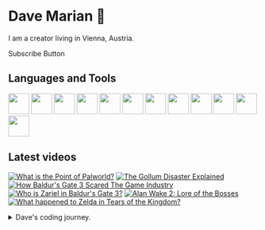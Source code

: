 # Dave Marian 👋

I am a creator living in Vienna, Austria. 

Subscribe Button

## Languages and Tools
<span>
<img src="https://cdn.jsdelivr.net/gh/devicons/devicon@latest/icons/python/python-original.svg" style="width:42px;height:42px;"/>
<img src="https://cdn.jsdelivr.net/gh/devicons/devicon@latest/icons/csharp/csharp-original.svg" style="width:42px;height:42px;"/>
<img src="https://cdn.jsdelivr.net/gh/devicons/devicon@latest/icons/unity/unity-original.svg" style="width:42px;height:42px;"/>
<img src="https://cdn.jsdelivr.net/gh/devicons/devicon@latest/icons/godot/godot-original.svg" style="width:42px;height:42px;"/>
<img src="https://cdn.jsdelivr.net/gh/devicons/devicon@latest/icons/debian/debian-original-wordmark.svg" style="width:42px;height:42px;"/>
<img src="https://cdn.jsdelivr.net/gh/devicons/devicon@latest/icons/raspberrypi/raspberrypi-original.svg" style="width:42px;height:42px;"/>
<img src="https://cdn.jsdelivr.net/gh/devicons/devicon@latest/icons/wordpress/wordpress-plain.svg" style="width:42px;height:42px;"/>
<img src="https://cdn.jsdelivr.net/gh/devicons/devicon@latest/icons/woocommerce/woocommerce-original-wordmark.svg" style="width:42px;height:42px;"/>

<img src="https://cdn.jsdelivr.net/gh/devicons/devicon@latest/icons/pandas/pandas-original-wordmark.svg" style="width:42px;height:42px;"/>
<img src="https://cdn.jsdelivr.net/gh/devicons/devicon@latest/icons/numpy/numpy-original.svg" style="width:42px;height:42px;"/>
<img src="https://cdn.jsdelivr.net/gh/devicons/devicon@latest/icons/django/django-plain.svg" style="width:42px;height:42px;"/>
<img src="https://cdn.jsdelivr.net/gh/devicons/devicon@latest/icons/blender/blender-original.svg" style="width:42px;height:42px;"/>
</span>

## Latest videos

<!-- BEGIN YOUTUBE-CARDS -->
[![What is the Point of Palworld?](https://ytcards.demolab.com/?id=y4fUydWhSNw&title=What+is+the+Point+of+Palworld%3F&lang=en&timestamp=1707582609&background_color=%230d1117&title_color=%23ffffff&stats_color=%23dedede&max_title_lines=1&width=250&border_radius=5 "What is the Point of Palworld?")](https://www.youtube.com/watch?v=y4fUydWhSNw)
[![The Gollum Disaster Explained](https://ytcards.demolab.com/?id=1bEyt0fFHqs&title=The+Gollum+Disaster+Explained&lang=en&timestamp=1706893201&background_color=%230d1117&title_color=%23ffffff&stats_color=%23dedede&max_title_lines=1&width=250&border_radius=5 "The Gollum Disaster Explained")](https://www.youtube.com/watch?v=1bEyt0fFHqs)
[![How Baldur's Gate 3 Scared The Game Industry](https://ytcards.demolab.com/?id=x7qwmGUPE38&title=How+Baldur%27s+Gate+3+Scared+The+Game+Industry&lang=en&timestamp=1706288457&background_color=%230d1117&title_color=%23ffffff&stats_color=%23dedede&max_title_lines=1&width=250&border_radius=5 "How Baldur's Gate 3 Scared The Game Industry")](https://www.youtube.com/watch?v=x7qwmGUPE38)
[![Who is Zariel in Baldur's Gate 3?](https://ytcards.demolab.com/?id=c-8ilMsEYhw&title=Who+is+Zariel+in+Baldur%27s+Gate+3%3F&lang=en&timestamp=1705077012&background_color=%230d1117&title_color=%23ffffff&stats_color=%23dedede&max_title_lines=1&width=250&border_radius=5 "Who is Zariel in Baldur's Gate 3?")](https://www.youtube.com/watch?v=c-8ilMsEYhw)
[![Alan Wake 2: Lore of the Bosses](https://ytcards.demolab.com/?id=1NU9hjza3nA&title=Alan+Wake+2%3A+Lore+of+the+Bosses&lang=en&timestamp=1701453602&background_color=%230d1117&title_color=%23ffffff&stats_color=%23dedede&max_title_lines=1&width=250&border_radius=5 "Alan Wake 2: Lore of the Bosses")](https://www.youtube.com/watch?v=1NU9hjza3nA)
[![What happened to Zelda in Tears of the Kingdom?](https://ytcards.demolab.com/?id=cb7mFOUW86c&title=What+happened+to+Zelda+in+Tears+of+the+Kingdom%3F&lang=en&timestamp=1699473625&background_color=%230d1117&title_color=%23ffffff&stats_color=%23dedede&max_title_lines=1&width=250&border_radius=5 "What happened to Zelda in Tears of the Kingdom?")](https://www.youtube.com/watch?v=cb7mFOUW86c)
<!-- END YOUTUBE-CARDS -->

<details>
  <summary>Dave's coding journey.</summary>
  
  ### Dave's coding journey.

  I started when I was young.
</details>


<!--
**davemariannn/davemariannn** is a ✨ _special_ ✨ repository because its `README.md` (this file) appears on your GitHub profile.

Here are some ideas to get you started:

- 🔭 I’m currently working on ...
- 🌱 I’m currently learning ...
- 👯 I’m looking to collaborate on ...
- 🤔 I’m looking for help with ...
- 💬 Ask me about ...
- 📫 How to reach me: ...
- 😄 Pronouns: ...
- ⚡ Fun fact: ...
-->
